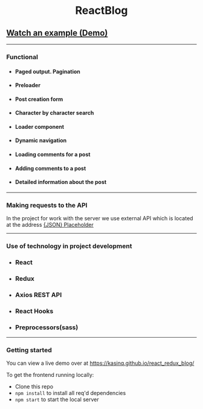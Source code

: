 <h1 align="center" >ReactBlog</h1>

## [Watch an example (Demo)](https://kasinq.github.io/react_redux_blog/)
***
### Functional
- #### Paged output. Pagination
- #### Preloader
- #### Post creation form
- #### Character by character search
- #### Loader component
- #### Dynamic navigation
- #### Loading comments for a post
- #### Adding comments to a post
- #### Detailed information about the post
***
### Making requests to the API

In the project for work with the server we use external API which is located at the address [{JSON} Placeholder](https://jsonplaceholder.typicode.com)

***
### Use of technology in project development

- ### React
- ### Redux
- ### Axios REST API
- ### React Hooks
- ### Preprocessors(sass)
***
### Getting started

You can view a live demo over at https://kasinq.github.io/react_redux_blog/

To get the frontend running locally:

- Clone this repo
- `npm install` to install all req'd dependencies
- `npm start` to start the local server


